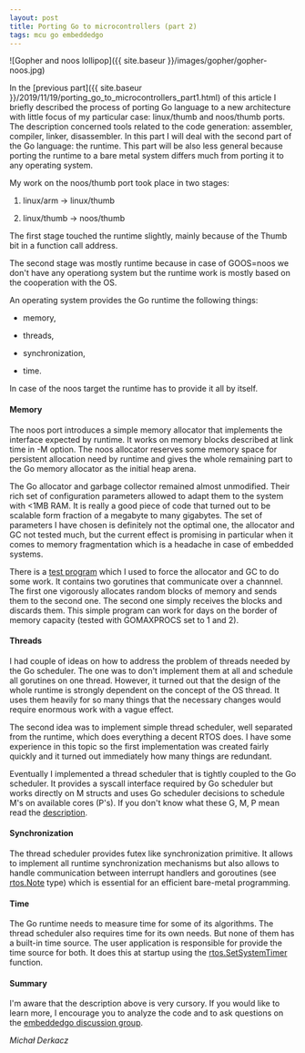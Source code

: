 ```yaml
---
layout: post
title: Porting Go to microcontrollers (part 2)
tags: mcu go embeddedgo
---
```


![Gopher and noos lollipop]({{ site.baseur }}/images/gopher/gopher-noos.jpg)

<!--more-->

In the [previous part]({{ site.baseur }}/2019/11/19/porting_go_to_microcontrollers_part1.html) of this article I briefly described the process of porting Go language to a new architecture with little focus of my particular case: linux/thumb and noos/thumb ports. The description concerned tools related to the code generation: assembler, compiler, linker, disassembler. In this part I will deal with the second part of the Go language: the runtime. This part will be also less general because porting the runtime to a bare metal system differs much from porting it to any operating system.

My work on the noos/thumb port took place in two stages:

1. linux/arm &rarr; linux/thumb

2. linux/thumb &rarr; noos/thumb

The first stage touched the runtime slightly, mainly because of the Thumb bit in a function call address.

The second stage was mostly runtime because in case of GOOS=noos we don't have any operationg system but the runtime work is mostly based on the cooperation with the OS.

An operating system provides the Go runtime the following things:

- memory,

- threads,

- synchronization,

- time.

In case of the noos target the runtime has to provide it all by itself.

#### Memory

The noos port introduces a simple memory allocator that implements the interface expected by runtime. It works on memory blocks described at link time in -M option.
The noos allocator reserves some memory space for persistent allocation need by runtime and gives the whole remaining part to the Go memory allocator as the initial heap arena.

The Go allocator and garbage collector remained almost unmodified. Their rich
set of configuration parameters allowed to adapt them to the system with <1MB
RAM. It is really a good piece of code that turned out to be scalable form
fraction of a megabyte to many gigabytes. The set of parameters I have chosen is
definitely not the optimal one, the allocator and GC not tested much, but the
current effect is promising in particular when it comes to memory fragmentation
which is a headache in case of embedded systems.

There is a [test
program](https://github.com/embeddedgo/stm32/blob/master/devboard/f4-discovery/examples/gctest/main.go)
which I used to force the allocator and GC to do some work. It contains two
gorutines that communicate over a channnel. The first one vigorously allocates
random blocks of memory and sends them to the second one. The second one simply receives the blocks and discards them. This simple program can work for days on the border of memory capacity (tested with GOMAXPROCS set to 1 and 2).

#### Threads

I had couple of ideas on how to address the problem of threads needed by the Go scheduler. The one was to don't implement them at all and schedule all gorutines on one thread. However, it turned out that the design of the whole runtime is strongly dependent on the concept of the OS thread. It uses them heavily for so many things that the necessary changes would require enormous work with a vague effect.

The second idea was to implement simple thread scheduler, well separated from the runtime, which does everything a decent RTOS does. I have some experience in this topic so the first implementation was created fairly quickly and it turned out immediately how many things are redundant.

Eventually I implemented a thread scheduler that is tightly coupled to the Go scheduler. It provides a syscall interface required by Go scheduler but works directly on M structs and uses Go scheduler decisions to schedule M's on available cores (P's). If you don't know what these G, M, P mean read the [description](https://github.com/embeddedgo/go/blob/embedded/src/runtime/HACKING.md).

#### Synchronization

The thread scheduler provides futex like synchronization primitive. It allows to implement all runtime synchronization mechanisms but also allows to handle communication between interrupt handlers and goroutines (see [rtos.Note](https://github.com/embeddedgo/go/blob/embedded/src/embedded/rtos/note.go) type) which is essential for an efficient bare-metal programming.

#### Time

The Go runtime needs to measure time for some of its algorithms. The thread scheduler also requires time for its own needs. But none of them has a built-in time source. The user application is responsible for provide the time source for both. It does this at startup using the [rtos.SetSystemTimer](https://github.com/embeddedgo/go/blob/embedded/src/embedded/rtos/systim.go) function.

#### Summary

I'm aware that the description above is very cursory. If you would like to learn more, I encourage you to analyze the code and to ask questions on the [embeddedgo discussion group](https://groups.google.com/forum/#!forum/embeddedgo).

*Michał Derkacz*